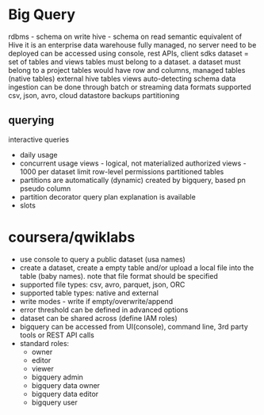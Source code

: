 # Big Query
rdbms - schema on write
hive - schema on read
semantic equivalent of Hive
it is an enterprise data warehouse
fully managed, no server need to be deployed
can be accessed using console, rest APIs, client sdks
dataset = set of tables and views
tables must belong to a dataset. a dataset must belong to a project
tables would have row and columns, 
managed tables (native tables)
external hive tables
views
auto-detecting schema
data ingestion can be done through batch or streaming
data formats supported
csv, json, avro, cloud datastore backups
partitioning

## querying
interactive queries
- daily usage
- concurrent usage
views - logical, not materialized
authorized views - 1000 per dataset limit
row-level permissions
partitioned tables
- partitions are automatically (dynamic) created by bigquery, based pn pseudo column
- partition decorator
query plan explanation is available
- slots

# coursera/qwiklabs
- use console to query a public dataset (usa names)
- create a dataset, create a empty table and/or upload a local file into the table (baby names). note that file format should be specified
- supported file types: csv, avro, parquet, json, ORC
- supported table types: native and external
- write modes - write if empty/overwrite/append
- error threshold can be defined in advanced options
- dataset can be shared across (define IAM roles)
- bigquery can be accessed from UI(console), command line, 3rd party tools or REST API calls
- standard roles: 
  - owner
  - editor
  - viewer
  - bigquery admin
  - bigquery data owner
  - bigquery data editor
  - bigquery user
